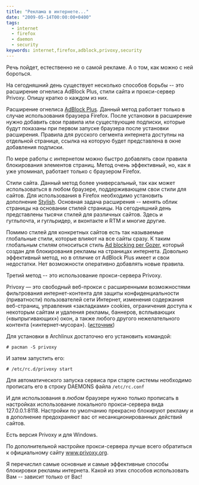```yaml
---
title: "Реклама в интернете..."
date: "2009-05-14T00:00:00+0400"
tags:
  - internet
  - firefox
  - daemon
  - security
keywords: internet,firefox,adblock,privoxy,security
---
```

Речь пойдет, естественно не о самой рекламе. А о том, как можно с ней бороться.

На сегодняшний день существует несколько способов борьбы -- это расширение огнелиса AdBlock Plus, стили сайта и прокси-сервер Privoxy. Опишу кратко о каждом из них.

Расширение огнелиса <a href="https://addons.mozilla.org/ru/firefox/addon/1865" rel="nofollow">AdBlock Plus</a>. Данный метод работает только в случае использования браузера Firefox. После установки в расширение нужно добавить свои правила или существующие подписки, которые будут показаны при первом запуске браузера после установки расширения. Правила для русского сегмента интернета доступны на отдельной странице, ссылка на которую будет представлена в окне добавления подписки.

По мере работы с интернетом можно быстро добавлять свои правила блокирования элементов страниц. Метод очень эффективный, но, как я уже упоминал, работает только с браузером Firefox.

Стили сайта. Данный метод более универсальный, так как может использоваться в любом браузере, поддерживающем свои стили для сайтов. Для использования в Firefox необходимо установить дополнение <a href="https://addons.mozilla.org/ru/firefox/addon/2108" rel="nofollow">Stylish</a>. Основная задача расширения -- менять облик страницы на основании стилей страницы. На сегодняшний день представлены тысячи стилей для различных сайтов. Здесь и гугльпочта, и гугльридер, и вконтакте и RTM и многие другие.

Помимо стилей для конкретных сайтов есть так называемые глобальные стили, которые влияют на все сайты сразу. К таким глобальным стилям относиться стиль <a href="http://www.gozer.org/mozilla/ad_blocking/css/ad_blocking.css" rel="nofollow">Ad blocking per Gozer</a>, который создан для блокирования рекламы на страницах интернета. Довольно эффективный метод, но в отличие от AdBlock Plus имеет и свои недостатки. Нет возможности оперативно добавлять новые правила.

Третий метод -- это использование прокси-сервера Privoxy.

Privoxy — это свободный веб-прокси с расширенными возможностями фильтрования интернет-контента для защиты конфиденциальности (приватности) пользователей сети Интернет, изменения содержания веб-страниц, управления «закладками» cookies, ограничения доступа к некоторым сайтам и удаления рекламы, баннеров, всплывающих («выпрыгивающих») окон, а также любого другого нежелательного контента («интернет-мусора»). (<a href="http://ru.wikipedia.org/wiki/Privoxy" rel="nofollow">источник</a>)

Для установки в Archlinux достаточно его установить командой:

    # pacman -S privoxy

И затем запустить его:

    # /etc/rc.d/privoxy start

Для автоматического запуска сервиса при старте системы необходимо прописать его в строку DAEMONS файла `/etc/rc.conf`

И для использования в <em>любом</em> браузере нужно только прописать в настройках использование локального прокси-сервера вида 127.0.0.1:8118. Настройки по умолчанию прекрасно блокируют рекламу и в дополнение предохраняют вас от несанкционированных действий сайтов.

Есть версия Privoxy и для Windows.

По дополнительной настройке прокси-сервера лучше всего обратиться к официальному сайту <a href="http://www.privoxy.org/" rel="nofollow">www.privoxy.org</a>.

Я перечислил самые основные и самые эффективные способы блокировки рекламы интернета. Какой из этих способов использовать Вам -- зависит только от Вас!
